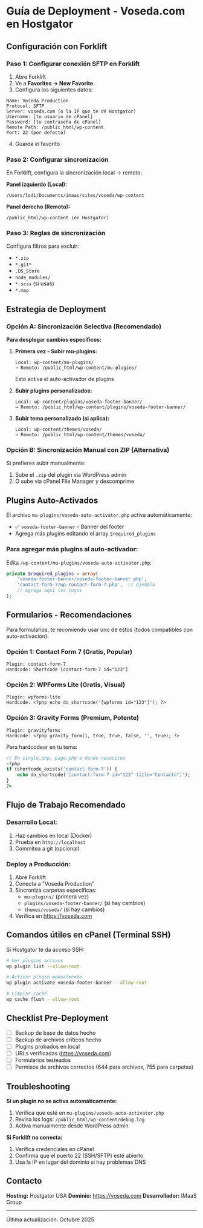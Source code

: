 # Guía de Deployment - Voseda.com en Hostgator

## Configuración con Forklift

### Paso 1: Configurar conexión SFTP en Forklift

1. Abre Forklift
2. Ve a **Favorites → New Favorite**
3. Configura los siguientes datos:

```
Name: Voseda Production
Protocol: SFTP
Server: voseda.com (o la IP que te dé Hostgator)
Username: [tu usuario de cPanel]
Password: [tu contraseña de cPanel]
Remote Path: /public_html/wp-content
Port: 22 (por defecto)
```

4. Guarda el favorito

### Paso 2: Configurar sincronización

En Forklift, configura la sincronización local → remoto:

**Panel izquierdo (Local):**
```
/Users/lodi/Documents/imaas/sites/voseda/wp-content
```

**Panel derecho (Remoto):**
```
/public_html/wp-content (en Hostgator)
```

### Paso 3: Reglas de sincronización

Configura filtros para excluir:
- `*.zip`
- `*.git*`
- `.DS_Store`
- `node_modules/`
- `*.scss` (si usas)
- `*.map`

## Estrategia de Deployment

### Opción A: Sincronización Selectiva (Recomendado)

**Para desplegar cambios específicos:**

1. **Primera vez - Subir mu-plugins:**
   ```
   Local: wp-content/mu-plugins/
   → Remoto: /public_html/wp-content/mu-plugins/
   ```
   Esto activa el auto-activador de plugins

2. **Subir plugins personalizados:**
   ```
   Local: wp-content/plugins/voseda-footer-banner/
   → Remoto: /public_html/wp-content/plugins/voseda-footer-banner/
   ```

3. **Subir tema personalizado (si aplica):**
   ```
   Local: wp-content/themes/voseda/
   → Remoto: /public_html/wp-content/themes/voseda/
   ```

### Opción B: Sincronización Manual con ZIP (Alternativa)

Si prefieres subir manualmente:

1. Sube el `.zip` del plugin via WordPress admin
2. O sube via cPanel File Manager y descomprime

## Plugins Auto-Activados

El archivo `mu-plugins/voseda-auto-activator.php` activa automáticamente:

- ✅ `voseda-footer-banner` - Banner del footer
- Agrega más plugins editando el array `$required_plugins`

### Para agregar más plugins al auto-activador:

Edita `/wp-content/mu-plugins/voseda-auto-activator.php`:

```php
private $required_plugins = array(
    'voseda-footer-banner/voseda-footer-banner.php',
    'contact-form-7/wp-contact-form-7.php',  // Ejemplo
    // Agrega aquí los tuyos
);
```

## Formularios - Recomendaciones

Para formularios, te recomiendo usar uno de estos (todos compatibles con auto-activación):

### Opción 1: Contact Form 7 (Gratis, Popular)
```
Plugin: contact-form-7
Hardcode: Shortcode [contact-form-7 id="123"]
```

### Opción 2: WPForms Lite (Gratis, Visual)
```
Plugin: wpforms-lite
Hardcode: <?php echo do_shortcode('[wpforms id="123"]'); ?>
```

### Opción 3: Gravity Forms (Premium, Potente)
```
Plugin: gravityforms
Hardcode: <?php gravity_form(1, true, true, false, '', true); ?>
```

Para hardcodear en tu tema:

```php
// En single.php, page.php o donde necesites
<?php
if (shortcode_exists('contact-form-7')) {
    echo do_shortcode('[contact-form-7 id="123" title="Contacto"]');
}
?>
```

## Flujo de Trabajo Recomendado

### Desarrollo Local:
1. Haz cambios en local (Docker)
2. Prueba en `http://localhost`
3. Commitea a git (opcional)

### Deploy a Producción:
1. Abre Forklift
2. Conecta a "Voseda Production"
3. Sincroniza carpetas específicas:
   - `mu-plugins/` (primera vez)
   - `plugins/voseda-footer-banner/` (si hay cambios)
   - `themes/voseda/` (si hay cambios)
4. Verifica en https://voseda.com

## Comandos útiles en cPanel (Terminal SSH)

Si Hostgator te da acceso SSH:

```bash
# Ver plugins activos
wp plugin list --allow-root

# Activar plugin manualmente
wp plugin activate voseda-footer-banner --allow-root

# Limpiar caché
wp cache flush --allow-root
```

## Checklist Pre-Deployment

- [ ] Backup de base de datos hecho
- [ ] Backup de archivos críticos hecho
- [ ] Plugins probados en local
- [ ] URLs verificadas (https://voseda.com)
- [ ] Formularios testeados
- [ ] Permisos de archivos correctos (644 para archivos, 755 para carpetas)

## Troubleshooting

**Si un plugin no se activa automáticamente:**
1. Verifica que esté en `mu-plugins/voseda-auto-activator.php`
2. Revisa los logs: `/public_html/wp-content/debug.log`
3. Activa manualmente desde WordPress admin

**Si Forklift no conecta:**
1. Verifica credenciales en cPanel
2. Confirma que el puerto 22 (SSH/SFTP) esté abierto
3. Usa la IP en lugar del dominio si hay problemas DNS

## Contacto

**Hosting:** Hostgator USA
**Dominio:** https://voseda.com
**Desarrollador:** IMaaS Group

---
Última actualización: Octubre 2025
